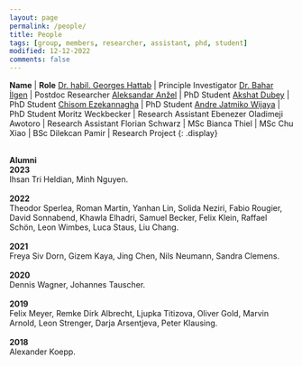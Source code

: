 ```yaml
---
layout: page
permalink: /people/
title: People
tags: [group, members, researcher, assistant, phd, student]
modified: 12-12-2022
comments: false
---
```


**Name**    | **Role**
[Dr. habil. Georges Hattab](/hattab)  | Principle Investigator
[Dr. Bahar İlgen](https://scholar.google.com/citations?hl=en&user=dTdqws0AAAAJ)  | Postdoc Researcher
[Aleksandar Anžel](https://aanzel.github.io)  | PhD Student
[Akshat Dubey](https://www.linkedin.com/in/akshat-dubey-5983b2185/)  | PhD Student
[Chisom Ezekannagha](https://sombiri.github.io)  | PhD Student
[Andre Jatmiko Wijaya](https://www.linkedin.com/in/andre-jatmiko-wijaya-9a0296107/)  | PhD Student
Moritz Weckbecker  | Research Assistant
Ebenezer Oladimeji Awotoro  | Research Assistant
Florian Schwarz  | MSc
Bianca Thiel  | MSc
Chu Xiao  | BSc
Dilekcan Pamir  | Research Project
{: .display}
<br/>
<br/>

**Alumni**
<br/>
**2023**
<br/>
Ihsan Tri Heldian, Minh Nguyen.
<br/>
<br/>
**2022**
<br/>
Theodor Sperlea, Roman Martin, Yanhan Lin, Solida Neziri, Fabio Rougier, David Sonnabend, Khawla Elhadri, Samuel Becker, Felix Klein, Raffael Schön, Leon Wimbes, Luca Staus, Liu Chang.
<br/>
<br/>
**2021**
<br/>
Freya Siv Dorn, Gizem Kaya, Jing Chen, Nils Neumann, Sandra Clemens.
<br/>
<br/>
**2020**
<br/>
Dennis Wagner, Johannes Tauscher.
<br/>
<br/>
‌**2019**
<br/>
Felix Meyer, Remke Dirk Albrecht, Ljupka Titizova, Oliver Gold, Marvin Arnold, Leon Strenger, Darja Arsentjeva, Peter Klausing.
<br/>
<br/>
**2018**
<br/>
Alexander Koepp.